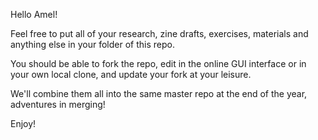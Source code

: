 Hello Amel!

Feel free to put all of your research, zine drafts, exercises, materials and anything else in your folder of this repo.

You should be able to fork the repo, edit in the online GUI interface or in your own local clone, and update your fork at your leisure.

We'll combine them all into the same master repo at the end of the year, adventures in merging!

Enjoy!